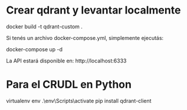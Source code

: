 # Crear qdrant y levantar localmente

docker build -t qdrant-custom .

Si tenés un archivo docker-compose.yml, simplemente ejecutás:

docker-compose up -d

La API estará disponible en: http://localhost:6333


# Para el CRUDL en Python 

virtualenv env 
.\env\Scripts\activate
pip install qdrant-client
